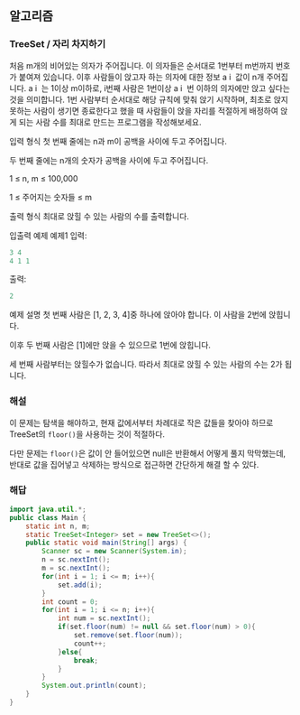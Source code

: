 ## 알고리즘

### TreeSet / 자리 차지하기


처음 m개의 비어있는 의자가 주어집니다. 이 의자들은 순서대로 1번부터 m번까지 번호가 붙여져 있습니다. 이후 사람들이 앉고자 하는 의자에 대한 정보 a 
i
​
  값이 n개 주어집니다. a 
i
​
 는 1이상 m이하로, i번째 사람은 1번이상 a 
i
​
 번 이하의 의자에만 앉고 싶다는 것을 의미합니다. 1번 사람부터 순서대로 해당 규칙에 맞춰 앉기 시작하며, 최초로 앉지 못하는 사람이 생기면 종료한다고 했을 때 사람들이 앉을 자리를 적절하게 배정하여 앉게 되는 사람 수를 최대로 만드는 프로그램을 작성해보세요.

입력 형식
첫 번째 줄에는 n과 m이 공백을 사이에 두고 주어집니다.

두 번째 줄에는 n개의 숫자가 공백을 사이에 두고 주어집니다.

1 ≤ n, m ≤ 100,000

1 ≤ 주어지는 숫자들 ≤ m

출력 형식
최대로 앉힐 수 있는 사람의 수를 출력합니다.

입출력 예제
예제1
입력:
```java
3 4
4 1 1
```

출력:
```java
2
```

예제 설명
첫 번째 사람은 [1, 2, 3, 4]중 하나에 앉아야 합니다. 이 사람을 2번에 앉힙니다.

이후 두 번째 사람은 [1]에만 앉을 수 있으므로 1번에 앉힙니다.

세 번째 사람부터는 앉힐수가 없습니다. 따라서 최대로 앉힐 수 있는 사람의 수는 2가 됩니다.

### 해설

이 문제는 탐색을 해야하고, 현재 값에서부터 차례대로 작은 값들을 찾아야 하므로 TreeSet의 `floor()`을 사용하는 것이 적절하다.

다만 문제는 `floor()`은 값이 안 들어있으면 null은 반환해서 어떻게 풀지 막막했는데, 반대로 값을 집어넣고 삭제하는 방식으로 접근하면 간단하게 해결 할 수 있다.

### 해답

```java
import java.util.*;
public class Main {
    static int n, m;
    static TreeSet<Integer> set = new TreeSet<>();
    public static void main(String[] args) {
        Scanner sc = new Scanner(System.in);
        n = sc.nextInt();
        m = sc.nextInt();
        for(int i = 1; i <= m; i++){
            set.add(i);
        }
        int count = 0;
        for(int i = 1; i <= n; i++){
            int num = sc.nextInt();
            if(set.floor(num) != null && set.floor(num) > 0){
                set.remove(set.floor(num));
                count++;
            }else{
                break;
            }
        }
        System.out.println(count);
    }
}
```